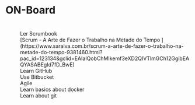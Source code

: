 <dl>
  <dt><h1>ON-Board<h1></dt>
  <dd>Ler Scrumbook</dd>
  <dd>[Scrum - A Arte de Fazer o Trabalho na Metade do Tempo ](https://www.saraiva.com.br/scrum-a-arte-de-fazer-o-trabalho-na-metade-do-tempo-9381460.html?pac_id=123134&gclid=EAIaIQobChMIkemf3eXD2QIVTlmGCh12GgibEAQYASABEgId7fD_BwE)<dd>
  <dd>Learn GitHub</dd>
  <dd>Use Bitbucket</dd>
  <dd>Agile</dd>
  <dd>Learn basics about docker</dd>
  <dd>Learn about git</dd>
</dl>

